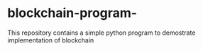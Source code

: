 # blockchain-program-
This repository contains a simple python program to demostrate implementation of blockchain 
